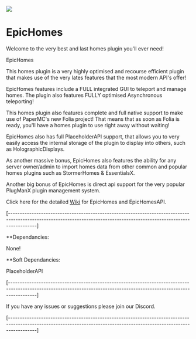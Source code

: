 [![](https://jitpack.io/v/Loving11ish/EpicHomes.svg)](https://jitpack.io/#Loving11ish/EpicHomes)

# EpicHomes
Welcome to the very best and last homes plugin you'll ever need!

EpicHomes

This homes plugin is a very highly optimised and recourse efficient plugin that makes use of the very lates features that the most modern API's offer!

EpicHomes features include a FULL integrated GUI to teleport and manage homes. The plugin also features FULLY optimised Asynchronous teleporting!

This homes plugin also features complete and full native support to make use of PaperMC's new Folia project! That means that as soon as Folia is ready, you'll have a homes plugin to use right away without waiting!

EpicHomes also has full PlaceholderAPI support, that allows you to very easily access the internal storage of the plugin to display into others, such as HolographicDisplays.

As another massive bonus, EpicHomes also features the ability for any server owner/admin to import homes data from other common and popular homes plugins such as StormerHomes & EssentialsX.

Another big bonus of EpicHomes is direct api support for the very popular PlugManX plugin management system.

Click here for the detailed [Wiki](https://github.com/CraptiCraft-Development/EpicHomes/wiki) for EpicHomes and EpicHomesAPI.

[------------------------------------------------------------------------------------------------------------------------------------------------------------------------]

**Dependancies:

None!

**Soft Dependancies:

PlaceholderAPI

[------------------------------------------------------------------------------------------------------------------------------------------------------------------------]

If you have any issues or suggestions please join our Discord.

[------------------------------------------------------------------------------------------------------------------------------------------------------------------------]
